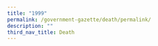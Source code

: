 ```yaml
---
title: "1999"
permalink: /government-gazette/death/permalink/
description: ""
third_nav_title: Death
---
```

